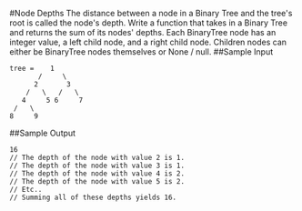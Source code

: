 #Node Depths
The distance between a node in a Binary Tree and the tree's root is called the node's depth.
Write a function that takes in a Binary Tree and returns the sum of its nodes' depths.
Each BinaryTree node has an integer value, a left child node, and a right child node. Children nodes can either be BinaryTree nodes themselves or None / null.
##Sample Input
```
tree =    1
       /     \
      2       3
    /   \   /   \
   4     5 6     7
 /   \
8     9
```
##Sample Output
```
16
// The depth of the node with value 2 is 1.
// The depth of the node with value 3 is 1.
// The depth of the node with value 4 is 2.
// The depth of the node with value 5 is 2.
// Etc..
// Summing all of these depths yields 16.
```
